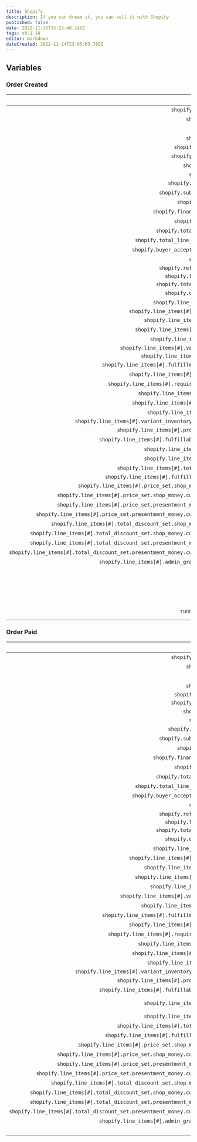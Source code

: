 ```yaml
---
title: Shopify
description: If you can dream it, you can sell it with Shopify
published: false
date: 2022-11-15T15:23:48.146Z
tags: v0.1.14
editor: markdown
dateCreated: 2022-11-14T23:05:03.709Z
---
```


## Variables
### Order Created
Name | Description
----:|:------------
`shopify.created_at` | 11/15/2022 12:21:46 AM
`shopify.event` | orders/create
`shopify.id` | 820982911946154500
`shopify.email` | jon@doe.ca
`shopify.closed_at` | 
`shopify.updated_at` | 11/15/2022 12:21:46 AM
`shopify.number` | 234
`shopify.note` | 
`shopify.total_price` | 254.98
`shopify.subtotal_price` | 244.98
`shopify.currency` | EUR
`shopify.financial_status` | voided
`shopify.confirmed` | False
`shopify.total_discounts` | 5.00
`shopify.total_line_items_price` | 249.98
`shopify.buyer_accepts_marketing` | True
`shopify.name` | #9999
`shopify.referring_site` | 
`shopify.landing_site` | 
`shopify.total_price_usd` | 
`shopify.order_number` | 1234
`shopify.line_items[#].id` | 487817672276298560
`shopify.line_items[#].variant_id` | 
`shopify.line_items[#].title` | Aviator sunglasses
`shopify.line_items[#].quantity` | 1
`shopify.line_items[#].sku` | SKU2006-001
`shopify.line_items[#].variant_title` | 
`shopify.line_items[#].vendor` | 
`shopify.line_items[#].fulfillment_service` | manual
`shopify.line_items[#].product_id` | 788032119674292900
`shopify.line_items[#].requires_shipping` | True
`shopify.line_items[#].taxable` | True
`shopify.line_items[#].gift_card` | False
`shopify.line_items[#].name` | Aviator sunglasses
`shopify.line_items[#].variant_inventory_management` | 
`shopify.line_items[#].product_exists` | True
`shopify.line_items[#].fulfillable_quantity` | 1
`shopify.line_items[#].grams` | 100
`shopify.line_items[#].price` | 89.99
`shopify.line_items[#].total_discount` | 0.00
`shopify.line_items[#].fulfillment_status` | 
`shopify.line_items[#].price_set.shop_money.amount` | 89.99
`shopify.line_items[#].price_set.shop_money.currency_code` | EUR
`shopify.line_items[#].price_set.presentment_money.amount` | 89.99
`shopify.line_items[#].price_set.presentment_money.currency_code` | EUR
`shopify.line_items[#].total_discount_set.shop_money.amount` | 0.00
`shopify.line_items[#].total_discount_set.shop_money.currency_code` | EUR
`shopify.line_items[#].total_discount_set.presentment_money.amount` | 0.00
`shopify.line_items[#].total_discount_set.presentment_money.currency_code` | EUR
`shopify.line_items[#].admin_graphql_api_id` | gid://shopify/LineItem/487817672276298554
`_json` | These variables in JSON for C# usage.
`actionId` | 673dbf96-b118-4601-85f5-78045910db51
`eventSource` | shopify
`runningActionId` | 4a7b8da0-622b-4903-8df8-28bc8f276932

### Order Paid
Name | Description
----:|:------------
`shopify.created_at`| The time the order was paid.
`shopify.event` | orders/paid
`shopify.id` | The shopify id.
`shopify.email` | The email of the customer e.g. `jon@doe.ca`.
`shopify.closed_at` |
`shopify.updated_at` |
`shopify.number` | 234
`shopify.note` | 
`shopify.total_price` | 254.98
`shopify.subtotal_price` | 244.98
`shopify.currency` | The 3 letter currency e.g. `EUR`.
`shopify.financial_status` | voided
`shopify.confirmed` | The confirmed status `True`/`False`.
`shopify.total_discounts` | The total amount of discount e.g. `5.00`.
`shopify.total_line_items_price` | The total price e.g. `249.98`.
`shopify.buyer_accepts_marketing` | If the customer accepts marketing `True`/`False`.
`shopify.name` | #9999
`shopify.referring_site` | 
`shopify.landing_site` | 
`shopify.total_price_usd` | 
`shopify.order_number` | The order number.
`shopify.line_items[#].id` | The item id.
`shopify.line_items[#].variant_id` | The item variant id.
`shopify.line_items[#].title` | The item's title e.g. `Aviator sunglasses`.
`shopify.line_items[#].quantity` | The quantity of this item.
`shopify.line_items[#].sku` | The stock keeping unit e.g. `SKU2006-001`.
`shopify.line_items[#].variant_title` | The item variant title.
`shopify.line_items[#].vendor` | The seller of this item.
`shopify.line_items[#].fulfillment_service` | The fulfillment service e.g. `manual`.
`shopify.line_items[#].product_id` | The product's id of this item.
`shopify.line_items[#].requires_shipping` | If this item requires shipping `True`/`False`.
`shopify.line_items[#].taxable` | If this item is taxable `True`/`False`.
`shopify.line_items[#].gift_card` | If this item is a gift card.
`shopify.line_items[#].name` | The item's name e.g. `Aviator sunglasses`.
`shopify.line_items[#].variant_inventory_management` | 
`shopify.line_items[#].product_exists` | If the products exist `True`/`False`.
`shopify.line_items[#].fulfillable_quantity` | The quantity left of this item.
`shopify.line_items[#].grams` | The amount of metric grams in this item e.g. `100`.
`shopify.line_items[#].price` | The price of this item e.g. `89.99`.
`shopify.line_items[#].total_discount` | The total discount on this item e.g. `0.00`.
`shopify.line_items[#].fulfillment_status` | The fulfillment status of this item.
`shopify.line_items[#].price_set.shop_money.amount` | 89.99
`shopify.line_items[#].price_set.shop_money.currency_code` | EUR
`shopify.line_items[#].price_set.presentment_money.amount` | 89.99
`shopify.line_items[#].price_set.presentment_money.currency_code` | EUR
`shopify.line_items[#].total_discount_set.shop_money.amount` | 0.00
`shopify.line_items[#].total_discount_set.shop_money.currency_code` | EUR
`shopify.line_items[#].total_discount_set.presentment_money.amount` | 0.00
`shopify.line_items[#].total_discount_set.presentment_money.currency_code` | EUR
`shopify.line_items[#].admin_graphql_api_id` | gid://shopify/LineItem/487817672276298554
`_json` | These variables in JSON for C# usage.